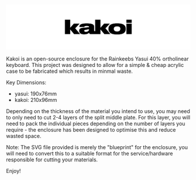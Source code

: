 ![Kakoi Logo](kakoi_logo.png)

Kakoi is an open-source enclosure for the Rainkeebs Yasui 40% ortholinear keyboard. This project was designed to allow for a simple & cheap acrylic case to be fabricated which results in minmal waste.

Key Dimensions:
- yasui: 190x76mm
- kakoi: 210x96mm

Depending on the thickness of the material you intend to use, you may need to only need to cut 2-4 layers of the split middle plate. For this layer, you will need to pack the individual pieces depending on the number of layers you require - the enclosure has been designed to optimise this and reduce wasted space.

Note: The SVG file provided is merely the "blueprint" for the enclosure, you will need to convert this to a suitable format for the service/hardware responsible for cutting your materials.

Enjoy!
